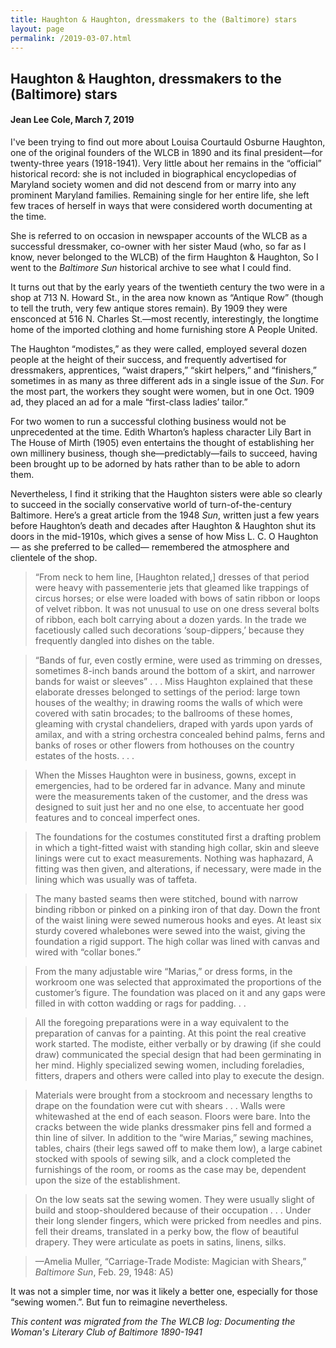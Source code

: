 ```yaml
---
title: Haughton & Haughton, dressmakers to the (Baltimore) stars
layout: page
permalink: /2019-03-07.html
---
```

<style>
    #maincontent{
        font-size:1.4em;
    }
</style>

## Haughton & Haughton, dressmakers to the (Baltimore) stars
#### Jean Lee Cole, March 7, 2019

I've been trying to find out more about Louisa Courtauld Osburne Haughton, one of the original founders of the WLCB in 1890 and its final president—for twenty-three years (1918-1941). Very little about her remains in the “official” historical record: she is not included in biographical encyclopedias of Maryland society women and did not descend from or marry into any prominent Maryland families. Remaining single for her entire life, she left few traces of herself in ways that were considered worth documenting at the time.

She is referred to on occasion in newspaper accounts of the WLCB as a successful dressmaker, co-owner with her sister Maud (who, so far as I know, never belonged to the WLCB) of the firm Haughton & Haughton, So I went to the *Baltimore Sun* historical archive to see what I could find.

It turns out that by the early years of the twentieth century the two were in a shop at 713 N. Howard St., in the area now known as “Antique Row” (though to tell the truth, very few antique stores remain). By 1909 they were ensconced at 516 N. Charles St.—most recently, interestingly, the longtime home of the imported clothing and home furnishing store A People United.

The Haughton “modistes,” as they were called, employed several dozen people at the height of their success, and frequently advertised for dressmakers, apprentices, “waist drapers,” “skirt helpers,” and “finishers,” sometimes in as many as three different ads in a single issue of the *Sun*. For the most part, the workers they sought were women, but in one Oct. 1909 ad, they placed an ad for a male “first-class ladies’ tailor.”

For two women to run a successful clothing business would not be unprecedented at the time. Edith Wharton’s hapless character Lily Bart in The House of Mirth (1905) even entertains the thought of establishing her own millinery business, though she—predictably—fails to succeed, having been brought up to be adorned by hats rather than to be able to adorn them.

Nevertheless, I find it striking that the Haughton sisters were able so clearly to succeed in the socially conservative world of turn-of-the-century Baltimore. Here’s a great article from the 1948 *Sun*, written just a few years before Haughton’s death and decades after Haughton & Haughton shut its doors in the mid-1910s, which gives a sense of how Miss L. C. O Haughton— as she preferred to be called— remembered the atmosphere and clientele of the shop.

> “From neck to hem line, [Haughton related,] dresses of that period were heavy with passementerie jets that gleamed like trappings of circus horses; or else were loaded with bows of satin ribbon or loops of velvet ribbon. It was not unusual to use on one dress several bolts of ribbon, each bolt carrying about a dozen yards. In the trade we facetiously called such decorations ‘soup-dippers,’ because they frequently dangled into dishes on the table.

> “Bands of fur, even costly ermine, were used as trimming on dresses, sometimes 8-inch bands around the bottom of a skirt, and narrower bands for waist or sleeves” . . .  Miss Haughton explained that these elaborate dresses belonged to settings of the period: large town houses of the wealthy; in drawing rooms the walls of which were covered with satin brocades; to the ballrooms of these homes, gleaming with crystal chandeliers, draped with yards upon yards of amilax, and with a string orchestra concealed behind palms, ferns and banks of roses or other flowers from hothouses on the country estates of the hosts. . . .

> When the Misses Haughton were in business, gowns, except in emergencies, had to be ordered far in advance. Many and minute were the measurements taken of the customer, and the dress was designed to suit just her and no one else, to accentuate her good features and to conceal imperfect ones.

> The foundations for the costumes constituted first a drafting problem in which a tight-fitted waist with standing high collar, skin and sleeve linings were cut to exact measurements. Nothing was haphazard, A fitting was then given, and alterations, if necessary, were made in the lining which was usually was of taffeta.

> The many basted seams then were stitched, bound with narrow binding ribbon or pinked on a pinking iron of that day. Down the front of the waist lining were sewed numerous hooks and eyes. At least six sturdy covered whalebones were sewed into the waist, giving the foundation a rigid support. The high collar was lined with canvas and wired with “collar bones.”

> From the many adjustable wire “Marias,” or dress forms, in the workroom one was selected that approximated the proportions of the customer’s figure. The foundation was placed on it and any gaps were filled in with cotton wadding or rags for padding. . .

> All the foregoing preparations were in a way equivalent to the preparation of canvas for a painting. At this point the real creative work started. The modiste, either verbally or by drawing (if she could draw) communicated the special design that had been germinating in her mind. Highly specialized sewing women, including foreladies, fitters, drapers and others were called into play to execute the design.

> Materials were brought from a stockroom and necessary lengths to drape on the foundation were cut with shears . . . Walls were whitewashed at the end of each season. Floors were bare. Into the cracks between the wide planks dressmaker pins fell and formed a thin line of silver. In addition to the “wire Marias,” sewing machines, tables, chairs (their legs sawed off to make them low), a large cabinet stocked with spools of sewing silk, and a clock completed the furnishings of the room, or rooms as the case may be, dependent upon the size of the establishment.

> On the low seats sat the sewing women. They were usually slight of build and stoop-shouldered because of their occupation . . . Under their long slender fingers, which were pricked from needles and pins. fell their dreams, translated in a perky bow, the flow of beautiful drapery. They were articulate as poets in satins, linens, silks.

> —Amelia Muller, “Carriage-Trade Modiste: Magician with Shears,” *Baltimore Sun*, Feb. 29, 1948: A5)

It was not a simpler time, nor was it likely a better one, especially for those “sewing women.”. But fun to reimagine nevertheless.

*This content was migrated from the The WLCB log: Documenting the Woman's Literary Club of Baltimore 1890-1941*